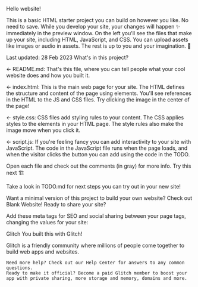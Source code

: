 Hello website!

This is a basic HTML starter project you can build on however you like. No need to save. While you develop your site, your changes will happen ✨ immediately in the preview window. On the left you'll see the files that make up your site, including HTML, JavaScript, and CSS. You can upload assets like images or audio in assets. The rest is up to you and your imagination. 🦄

Last updated: 28 Feb 2023
What's in this project?

← README.md: That's this file, where you can tell people what your cool website does and how you built it.

← index.html: This is the main web page for your site. The HTML defines the structure and content of the page using elements. You'll see references in the HTML to the JS and CSS files. Try clicking the image in the center of the page!

← style.css: CSS files add styling rules to your content. The CSS applies styles to the elements in your HTML page. The style rules also make the image move when you click it.

← script.js: If you're feeling fancy you can add interactivity to your site with JavaScript. The code in the JavaScript file runs when the page loads, and when the visitor clicks the button you can add using the code in the TODO.

Open each file and check out the comments (in gray) for more info.
Try this next 🏗️

Take a look in TODO.md for next steps you can try out in your new site!

Want a minimal version of this project to build your own website? Check out Blank Website!
Ready to share your site?

Add these meta tags for SEO and social sharing between your page <head></head> tags, changing the values for your site:

<link rel="canonical" href="https://glitch-hello-website.glitch.me/" />
<meta name="description" content="A simple website, built with Glitch. Remix it to get your own."/>
<meta name="robots" content="index,follow" />
<meta property="og:title" content="Hello World!" />
<meta property="og:type" content="article" />
<meta property="og:url" content="https://glitch-hello-website.glitch.me/" />
<meta property="og:description" content="A simple website, built with Glitch. Remix it to get your own."/>
<meta property="og:image" content="https://cdn.glitch.com/605e2a51-d45f-4d87-a285-9410ad350515%2Fhello-website-social.png?v=1616712748147"/>
<meta name="twitter:card" content="summary" />

Glitch
You built this with Glitch!

Glitch is a friendly community where millions of people come together to build web apps and websites.

    Need more help? Check out our Help Center for answers to any common questions.
    Ready to make it official? Become a paid Glitch member to boost your app with private sharing, more storage and memory, domains and more.

